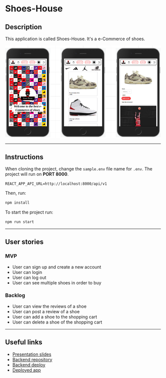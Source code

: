 # Shoes-House

## Description

This application is called Shoes-House. It's a e-Commerce of shoes.

![](src/img/shoesHouseLayout.png)

---
## Instructions

When cloning the project, change the <code>sample.env</code> file name for <code>.env</code>. The project will run on **PORT 8000**.
```
REACT_APP_API_URL=http://localhost:8000/api/v1

```

Then, run:
```bash
npm install
```

To start the project run:
```bash
npm run start
```

---
## User stories 

### MVP

- User can sign up and create a new account
- User can login
- User can log out
- User can see multiple shoes in order to buy


### Backlog

- User can view the reviews of a shoe
- User can post a review of a shoe
- User can add a shoe to the shopping cart
- User can delete a shoe of the shopping cart

---

## Useful links

- [Presentation slides](https://slides.com/elurgonzalezr/minimal)
- [Backend repository](https://github.com/elugon/ShoesHouse-Backend)
- [Backend deploy](https://shoes-house.herokuapp.com/)
- [Deployed app](https://shoes-house.netlify.app/)


